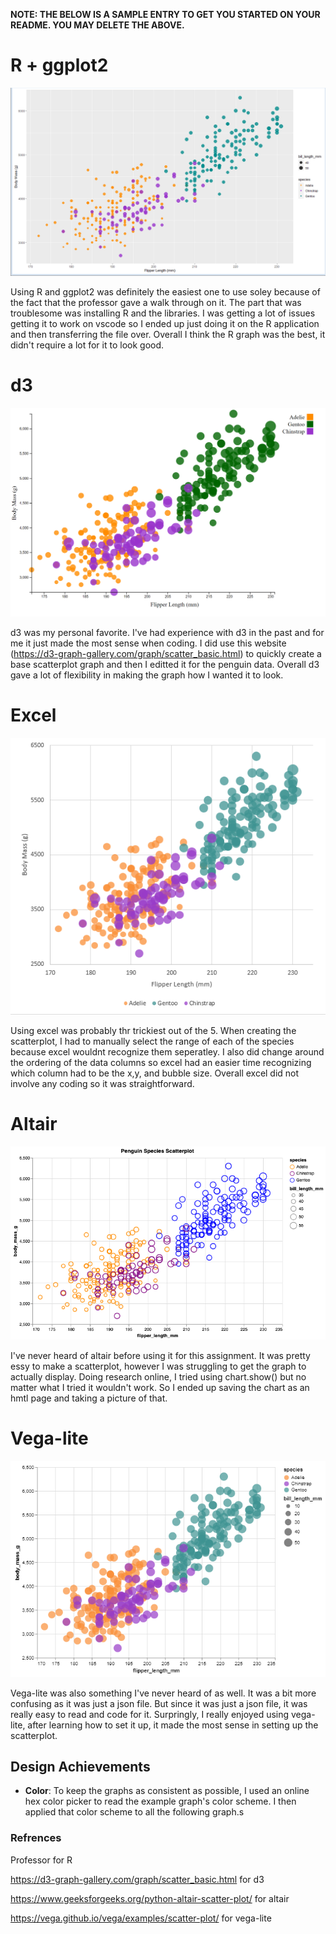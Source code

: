
**NOTE: THE BELOW IS A SAMPLE ENTRY TO GET YOU STARTED ON YOUR README. YOU MAY DELETE THE ABOVE.**

# R + ggplot2

![R+ggplot2](img/R.png)

Using R and ggplot2 was definitely the easiest one to use soley because of the fact that the professor gave a walk through on it.
The part that was troublesome was installing R and the libraries.
I was getting a lot of issues getting it to work on vscode so I ended up just doing it on the R application and then transferring the file over.
Overall I think the R graph was the best, it didn't require a lot for it to look good.

# d3

![d3](img/d3.png)

d3 was my personal favorite.
I've had experience with d3 in the past and for me it just made the most sense when coding.
I did use this website (https://d3-graph-gallery.com/graph/scatter_basic.html) to quickly create a base scatterplot graph and then I editted it for the penguin data.
Overall d3 gave a lot of flexibility in making the graph how I wanted it to look.

# Excel

![excel](img/excel.png)

Using excel was probably thr trickiest out of the 5.
When creating the scatterplot, I had to manually select the range of each of the species because excel wouldnt recognize them seperatley. 
I also did change around the ordering of the data columns so excel had an easier time recognizing which column had to be the x,y, and bubble size.
Overall excel did not involve any coding so it was straightforward.

# Altair

![altair](img/altair.png)

I've never heard of altair before using it for this assignment.
It was pretty essy to make a scatterplot, however I was struggling to get the graph to actually display.
Doing research online, I tried using chart.show() but no matter what I tried it wouldn't work.
So I ended up saving the chart as an hmtl page and taking a picture of that.

# Vega-lite

![vegalite](img/vegalite.png)

Vega-lite was also something I've never heard of as well.
It was a bit more confusing as it was just a json file.
But since it was just a json file, it was really easy to read and code for it.
Surpringly, I really enjoyed using vega-lite, after learning how to set it up, it made the most sense in setting up the scatterplot.

## Design Achievements
- **Color**: To keep the graphs as consistent as possible, I used an online hex color picker to read the example graph's color scheme. I then applied that color scheme to all the following graph.s

### Refrences
Professor for R

https://d3-graph-gallery.com/graph/scatter_basic.html for d3

https://www.geeksforgeeks.org/python-altair-scatter-plot/ for altair

https://vega.github.io/vega/examples/scatter-plot/ for vega-lite